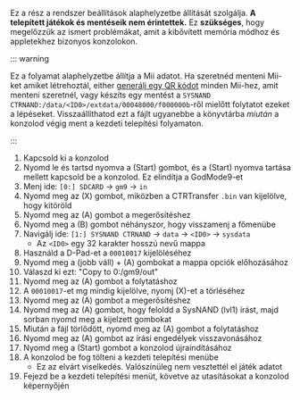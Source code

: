 Ez a rész a rendszer beállítások alaphelyzetbe állítását szolgálja. **A telepített játékok és mentéseik nem érintettek.** Ez **szükséges**, hogy megelőzzük az ismert problémákat, amit a kibővített memória módhoz és appletekhez bizonyos konzolokon.

::: warning

Ez a folyamat alaphelyzetbe állítja a Mii adatot. Ha szeretnéd menteni Mii-ket amiket létrehoztál, either [generálj egy QR kódot](https://en-americas-support.nintendo.com/app/answers/detail/a_id/298/~/how-to-generate-a-qr-code%E2%84%A2-for-a-mii) minden Mii-hez, amit menteni szeretnél, vagy készíts egy mentést a `SYSNAND CTRNAND:/data/<ID0>/extdata/00048000/f000000b`-ről mielőtt folytatot ezeket a lépéseket. Visszaállíthatod ezt a fájlt ugyanebbe a könyvtárba _miután_ a konzolod végig ment a kezdeti telepítési folyamaton.

:::

1. Kapcsold ki a konzolod
2. Nyomd le és tartsd nyomva a (Start) gombot, és a (Start) nyomva tartása mellett kapcsold be a konzolod. Ez elindítja a GodMode9-et
3. Menj ide: `[0:] SDCARD` -> `gm9` -> `in`
4. Nyomd meg az (X) gombot, miközben a CTRTransfer `.bin` van kijelölve, hogy kitöröld
5. Nyomd meg az (A) gombot a megerősítéshez
6. Nyomd meg a (B) gombot néhányszor, hogy visszamenj a főmenübe
7. Navigálj ide: `[1:] SYSNAND CTRNAND` -> `data` -> `<ID0>` -> `sysdata`
    - Az `<ID0>` egy 32 karakter hosszú nevű mappa
8. Használd a D-Pad-et a `00010017` kijelöléséhez
9. Nyomd meg a (jobb váll) + (A) gombokat a mappa opciók előhozásához
10. Válaszd ki ezt: "Copy to 0:/gm9/out"
11. Nyomd meg az (A) gombot a folytatáshoz
12. A `00010017`-et mg mindig kijelölve, nyomj (X)-et a törléséhez
13. Nyomd meg az (A) gombot a megerősítéshez
14. Nyomd meg az (A) gombot, hogy feloldd a SysNAND (lvl1) írást, majd sorban nyomd meg a kijelzett gombokat
15. Miután a fájl törlődött, nyomd meg az (A) gombot a folytatáshoz
16. Nyomd meg az (A) gombot az írási engedélyek visszavonásához
17. Nyomd meg a (Start) gombot a konzolod újraindításához
18. A konzolod be fog tölteni a kezdeti telepítési menübe
    - Ez az elvárt viselkedés. Valószínüleg nem vesztettél el játék adatot
19. Fejezd be a kezdeti telepítési menüt, követve az utasításokat a konzolod képernyőjén
